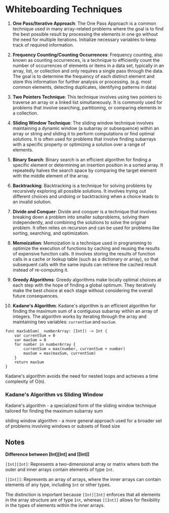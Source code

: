 # Whiteboarding Techniques

1. **One Pass/Iterative Approach**: The One Pass Approach is a common technique used in many array-related problems where the goal is to find the best possible result by processing the elements in one go without the need for multiple iterations. Initialize necessary variables to keep track of required information.

2. **Frequency Counting/Counting Occurrences**: Frequency counting, also known as counting occurrences, is a technique to efficiently count the number of occurrences of elements or items in a data set, typically in an array, list, or collection and only requires a single pass through the data. The goal is to determine the frequency of each distinct element and store this information for further analysis or processing. (e.g. most common elements, detecting duplicates, identifying patterns in data)

1. **Two Pointers Technique**: This technique involves using two pointers to traverse an array or a linked list simultaneously. It is commonly used for problems that involve searching, partitioning, or comparing elements in a collection.

2. **Sliding Window Technique**: The sliding window technique involves maintaining a dynamic window (a subarray or subsequence) within an array or string and sliding it to perform computations or find optimal solutions. It is often used for problems that involve finding subarrays with a specific property or optimizing a solution over a range of elements.

3. **Binary Search**: Binary search is an efficient algorithm for finding a specific element or determining an insertion position in a sorted array. It repeatedly halves the search space by comparing the target element with the middle element of the array.

4. **Backtracking**: Backtracking is a technique for solving problems by recursively exploring all possible solutions. It involves trying out different choices and undoing or backtracking when a choice leads to an invalid solution.

5. **Divide and Conquer**: Divide and conquer is a technique that involves breaking down a problem into smaller subproblems, solving them independently, and combining the solutions to solve the original problem. It often relies on recursion and can be used for problems like sorting, searching, and optimization.

6. **Memoization**: Memoization is a technique used in programming to optimize the execution of functions by caching and reusing the results of expensive function calls. It involves storing the results of function calls in a cache or lookup table (such as a dictionary or array), so that subsequent calls with the same inputs can retrieve the cached result instead of re-computing it.

7. **Greedy Algorithms**: Greedy algorithms make locally optimal choices at each step with the hope of finding a global optimum. They iteratively make the best choice at each stage without considering the overall future consequences.

8. **Kadane's Algorithm**: Kadane's algorithm is an efficient algorithm for finding the maximum sum of a contiguous subarray within an array of integers. The algorithm works by iterating through the array and maintaining two variables: `currentSum` and `maxSum`. 
	
```
func maxSubSum(_ numberArray: [Int]) -> Int {
    var currentSum = 0
    var maxSum = 0    
    for number in numberArray {
        currentSum = max(number, currentSum + number)
        maxSum = max(maxSum, currentSum)
    }
    return maxSum
}
```
Kadane's algorithm avoids the need for nested loops and achieves a time complexity of O(n).

### Kadane's Algorithm vs Sliding Window
Kadane's algorithm - a specialized form of the sliding window technique tailored for finding the maximum subarray sum

sliding window algorithm - a more general approach used for a broader set of problems involving windows or subsets of fixed size


## Notes

**Difference between [Int][Int] and [[Int]]**

`[Int][Int]`: Represents a two-dimensional array or matrix where both the outer and inner arrays contain elements of type `Int`.

`[[Int]]`: Represents an array of arrays, where the inner arrays can contain elements of any type, including `Int` or other types.

The distinction is important because `[Int][Int]` enforces that all elements in the array structure are of type `Int`, whereas `[[Int]]` allows for flexibility in the types of elements within the inner arrays.
